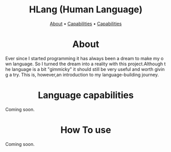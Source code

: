 <h1 align="center">
  <br>
  HLang (Human Language)
  <br>
</h1>

<p align="center">
  <a href="#About">About</a> •
  <a href="#Capabilities">Capabilities</a> •
  <a href="#HowTo">Capabilities</a>
</p>

<h1 align="center" id="#About">About</h1>
Ever since I started programming it has always been a dream to make my own language. So I turned the dream into a reality with this project.Although the language is a bit "gimmicky" it should still be very useful and worth giving a try. This is, however,an introduction to my language-building journey.

<h1 align="center" id="#Capabilities">Language capabilities</h1>
Coming soon.

<h1 align="center" id="#HowTo">How To use</h1>
Coming soon.